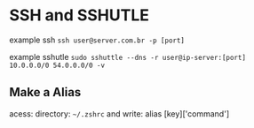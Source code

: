 # SSH and SSHUTLE

example ssh
`ssh user@server.com.br -p [port]`

example sshutle
`sudo sshuttle --dns -r user@ip-server:[port] 10.0.0.0/0 54.0.0.0/0 -v`

## Make a Alias

acess:
directory: `~/.zshrc`
and write: alias [key]['command']
